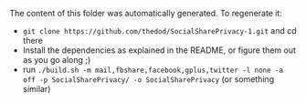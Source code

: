 The content of this folder was automatically generated. To regenerate it:

* `git clone https://github.com/thedod/SocialSharePrivacy-1.git` and cd there
* Install the dependencies as explained in the README, or figure them out as you go along ;)
* run `./build.sh -m mail,fbshare,facebook,gplus,twitter -l none -a off -p SocialSharePrivacy/ -o SocialSharePrivacy` (or something similar)

